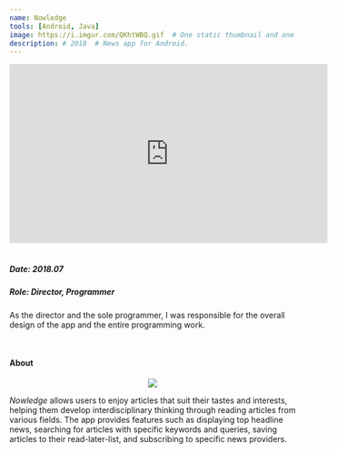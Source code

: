 ```yaml
---
name: Nowledge
tools: [Android, Java]
image: https://i.imgur.com/QKhtWBQ.gif  # One static thumbnail and one animated thumbnail locally.
description: # 2018  # News app for Android.
---
```


<!-- Tech Demo (e.g. Video & Images) -->
<div class="video">
    <iframe width="560" height="315" src="https://www.youtube.com/embed/hf_DErz0dwU" title="YouTube video player" frameborder="0" allow="accelerometer; autoplay; clipboard-write; encrypted-media; gyroscope; picture-in-picture" allowfullscreen></iframe>
</div>

<br>

<!-- Detailed Role & Date -->
##### Date: 2018.07
##### Role: Director, Programmer

As the director and the sole programmer, I was responsible for the overall design of the app and the entire programming work.

<br>

<!-- Abstract / About -->
#### About

<center> <img src="https://i.imgur.com/cZI6jAq.jpg"/> </center>

*Nowledge* allows users to enjoy articles that suit their tastes and interests, helping them develop interdisciplinary thinking through reading articles from various fields. The app provides features such as displaying top headline news, searching for articles with specific keywords and queries, saving articles to their read-later-list, and subscribing to specific news providers.

<br>

<!-- Technical Features & Challenges & Highlights -->

<br>

<!-- Miscellaneous (e.g. Awards & Links) -->
